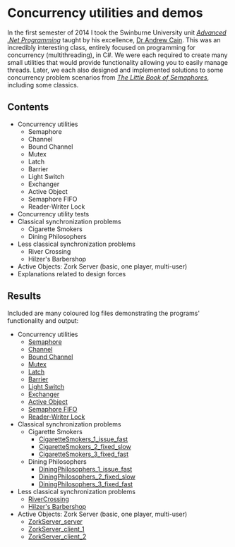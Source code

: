 # Concurrency utilities and demos

In the first semester of 2014 I took the Swinburne University unit [*Advanced .Net Programming*](http://www.swinburne.edu.au/study/courses/units/Advanced-.NET-Programming-COS30003/local) taught by his excellence, [Dr Andrew Cain](http://www.swinburne.edu.au/science-engineering-technology/staff-profiles/view.php?who=acain). This was an incredibly interesting class, entirely focused on programming for concurrency (multithreading), in C#. We were each required to create many small utilities that would provide functionality allowing you to easily manage threads. Later, we each also designed and implemented solutions to some concurrency problem scenarios from [*The Little Book of Semaphores*](http://greenteapress.com/semaphores/), including some classics.

## Contents

- Concurrency utilities
    + Semaphore
    + Channel
    + Bound Channel
    + Mutex
    + Latch
    + Barrier
    + Light Switch
    + Exchanger
    + Active Object
    + Semaphore FIFO
    + Reader-Writer Lock
- Concurrency utility tests
- Classical synchronization problems
    + Cigarette Smokers
    + Dining Philosophers
- Less classical synchronization problems
    + River Crossing
    + Hilzer's Barbershop
- Active Objects: Zork Server (basic, one player, multi-user)
- Explanations related to design forces

## Results

Included are many coloured log files demonstrating the programs' functionality and output:

- Concurrency utilities
	+ [Semaphore](Logs/logs_new/Semaphore.htm)
	+ [Channel](Logs/logs_new/Channel.htm)
	+ [Bound Channel](Logs/logs_new/BoundChannel.htm)
	+ [Mutex](Logs/logs_new/Mutex.htm)
	+ [Latch](Logs/logs_new/Latch.htm)
	+ [Barrier](Logs/logs_new/Barrier.htm)
	+ [Light Switch](Logs/logs_new/LightSwitch.htm)
	+ [Exchanger](Logs/logs_new/Exchanger.htm)
	+ [Active Object](Logs/logs_new/ActiveObject.htm)
	+ [Semaphore FIFO](Logs/logs_new/SemaphoreFIFO.htm)
	+ [Reader-Writer Lock](Logs/logs_new/ReaderWriter.htm)
- Classical synchronization problems
    + Cigarette Smokers
		* [CigaretteSmokers_1_issue_fast](Logs/logs_new/CigaretteSmokers_1_issue_fast.htm)
		* [CigaretteSmokers_2_fixed_slow](Logs/logs_new/CigaretteSmokers_2_fixed_slow.htm)
		* [CigaretteSmokers_3_fixed_fast](Logs/logs_new/CigaretteSmokers_3_fixed_fast.htm)
    + Dining Philosophers
		* [DiningPhilosophers_1_issue_fast](Logs/logs_new/DiningPhilosophers_1_issue_fast.htm)
		* [DiningPhilosophers_2_fixed_slow](Logs/logs_new/DiningPhilosophers_2_fixed_slow.htm)
		* [DiningPhilosophers_3_fixed_fast](Logs/logs_new/DiningPhilosophers_3_fixed_fast.htm)
- Less classical synchronization problems
	+ [RiverCrossing](Logs/logs_new/RiverCrossing.htm)
	+ [Hilzer's Barbershop](Logs/logs_new/HilzerBarbershop.htm)
- Active Objects: Zork Server (basic, one player, multi-user)
	+ [ZorkServer_server](Logs/logs_new/ZorkServer_1_server.htm)
	+ [ZorkServer_client_1](Logs/logs_new/ZorkServer_2_client_1.htm)
	+ [ZorkServer_client_2](Logs/logs_new/ZorkServer_2_client_2.htm)